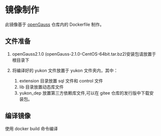 # 镜像制作

此镜像基于 [openGauss](https://gitee.com/opengauss/openGauss-server/tree/2.1.0/docker) 仓库内的 Dockerfile 制作。

## 文件准备

1. openGauss2.1.0 (openGauss-2.1.0-CentOS-64bit.tar.bz2)安装包请放置于根目录下
2. 将编译好的 yukon 文件放置于 yukon 文件夹内，其中：

    1. extension 目录放置 sql 文件和 control 文件
    2. lib 目录放置动态库文件
    3. yukon_dep 放置第三方依赖库文件,可以在 gitee 仓库的发行版中下载安装包。


## 编译镜像

使用  docker build 命令编译



